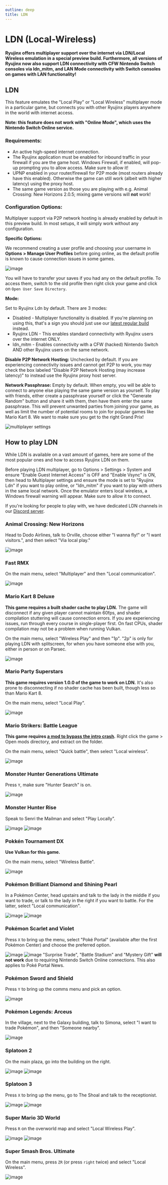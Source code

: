 ```yaml
---
outline: deep
title: LDN
---
```


# LDN (Local-Wireless)

**Ryujinx offers multiplayer support over the internet via LDN/Local Wireless emulation in a special preview build. Furthermore, all versions of Ryujinx now also support LDN connectivity with CFW Nintendo Switch consoles via ldn_mitm, and LAN Mode connectivity with Switch consoles on games with LAN functionality!**

## LDN

This feature emulates the "Local Play" or "Local Wireless" multiplayer mode in a particular game, but connects you with other Ryujinx players anywhere in the world with internet access. 

**Note: this feature does not work with "Online Mode", which uses the Nintendo Switch Online service.**

### Requirements:
- An active high-speed internet connection.
- The Ryujinx application must be enabled for inbound traffic in your firewall if you are the game host. Windows Firewall, if enabled, will pop-up prompting you to allow access. Make sure to allow it!
- UPNP enabled in your router/firewall for P2P mode (most routers already have this enabled). Otherwise the game can still work (albeit with higher latency) using the proxy host.
- The same game version as those you are playing with e.g. Animal Crossing: New Horizons 2.0.5; mixing game versions will **not** work!

### Configuration Options:

Multiplayer support via P2P network hosting is already enabled by default in this preview build. In most setups, it will simply work without any configuration.

**Specific Options:**

We recommend creating a user profile and choosing your username in **Options > Manage User Profiles** before going online, as the default profile is known to cause connection issues in some games.

![image](https://user-images.githubusercontent.com/79612681/185624289-ab7c877a-f1ef-4c16-84c9-14b847e02b7a.png)

You will have to transfer your saves if you had any on the default profile. To access them, switch to the old profile then right click your game and click on `Open User Save Directory`.

**Mode:**

Set to Ryujinx Ldn by default. There are 3 modes:
- Disabled - Multiplayer functionality is disabled. If you're planning on using this, that's a sign you should just use our [latest regular build](https://github.com/GreemDev/Ryujinx/releases/latest) instead.
- Ryujinx LDN - This enables standard connectivity with Ryujinx users over the internet ONLY.
- ldn_mitm - Enables connectivity with a CFW (hacked) Nintendo Switch AND other Ryujinx users on the same network.

**Disable P2P Network Hosting:**
Unchecked by default. If you are experiencing connectivity issues and cannot get P2P to work, you may check the box labeled "Disable P2P Network Hosting (may increase latency)" to instead use the Ryujinx proxy host server.

**Network Passphrase:**
Empty by default. When empty, you will be able to connect to anyone else playing the same game version as yourself. To play with friends, either create a passphrase yourself or click the "Generate Random" button and share it with them, then have them enter the same passphrase. This will prevent unwanted parties from joining your game, as well as limit the number of potential rooms to join for popular games like Mario Kart 8. We want to make sure you get to the right Grand Prix!

![multiplayer settings](https://user-images.githubusercontent.com/79612681/185694966-ae17eabc-6f5e-4731-804e-d9433d97cfb9.png)

## How to play LDN

While LDN is available on a vast amount of games, here are some of the most popular ones and how to access Ryujinx LDN on them.
 
Before playing LDN multiplayer, go to Options > Settings > System and ensure "Enable Guest Internet Access" is OFF and "Enable Vsync" is ON, then head to Multiplayer settings and ensure the mode is set to "Ryujinx Ldn" if you want to play online, or "ldn_mitm" if you want to play with others in the same local network. Once the emulator enters local wireless, a Windows firewall warning will appear. Make sure to allow it to connect.

If you're looking for people to play with, we have dedicated LDN channels in our [Discord server](https://discord.gg/xNW747aN7S).

### Animal Crossing: New Horizons
Head to Dodo Airlines, talk to Orville, choose either "I wanna fly!" or "I want visitors.", and then select "Via local play."

![image](https://user-images.githubusercontent.com/79612681/185639984-f29ab392-839a-4ed1-ad23-144b8304d9bb.png)

### Fast RMX
On the main menu, select "Multiplayer" and then "Local communication".

![image](https://user-images.githubusercontent.com/79612681/185659376-dd965ffe-38a9-49f4-a68f-7daed0e40ce3.png)

### Mario Kart 8 Deluxe 
**This game requires a built shader cache to play LDN.** The game will disconnect if any given player cannot maintain 60fps, and shader compilation stuttering will cause connection errors. If you are experiencing issues, run through every course in single-player first. On fast CPUs, shader compilation may not be a problem when running Vulkan.

On the main menu, select "Wireless Play" and then "1p". "2p" is only for playing LDN with splitscreen, for when you have someone else with you, either in person or on Parsec.

![image](https://user-images.githubusercontent.com/79612681/185641338-225c109d-96a1-42fd-a3a3-4e678bb04525.png)

### Mario Party Superstars
**This game requires version 1.0.0 of the game to work on LDN.** It's also prone to disconnecting if no shader cache has been built, though less so than Mario Kart 8.

On the main menu, select "Local Play". 

![image](https://user-images.githubusercontent.com/79612681/185641629-db09227e-eb93-4a42-9f42-88e9d2a084fc.png)

### Mario Strikers: Battle League
**This game requires [a mod to bypass the intro crash](https://github.com/Ryujinx/Ryujinx/files/12786472/cutscene.skip.-.piplup.zip).**
Right click the game > Open mods directory, and extract on the folder.

On the main menu, select "Quick battle", then select "Local wireless".

![image](https://user-images.githubusercontent.com/79612681/185654446-373d3035-a454-49e2-813e-55bb859ac5a9.png)

### Monster Hunter Generations Ultimate

Press `Y`, make sure "Hunter Search" is on. 

![image](https://user-images.githubusercontent.com/79612681/185648696-dce23485-2168-4e61-8ad0-ed32e0933ff9.png)

### Monster Hunter Rise

Speak to Senri the Mailman and select "Play Locally". 

![image](https://user-images.githubusercontent.com/79612681/185634138-0e83b1db-0210-4f5a-a4e6-12fd75bdbcd3.png)
![image](https://user-images.githubusercontent.com/79612681/185634201-0ba2be55-3c67-4f94-b57a-b021ce873e63.png)

### Pokkén Tournament DX

**Use Vulkan for this game.**

On the main menu, select "Wireless Battle".

![image](https://user-images.githubusercontent.com/79612681/185653219-32739384-e82f-4e0d-8f1e-981fa2b9b8f7.png)

### Pokémon Brilliant Diamond and Shining Pearl

In a Pokémon Center, head upstairs and talk to the lady in the middle if you want to trade, or talk to the lady in the right if you want to battle. For the latter, select "Local communication".

![image](https://user-images.githubusercontent.com/79612681/185644561-76326b69-af4a-4b1b-a65d-bb6c94dab504.png)
![image](https://user-images.githubusercontent.com/79612681/185644623-7ebbc375-333b-4ea8-8198-5ee6416f9ec7.png)

### Pokémon Scarlet and Violet
  
Press `X` to bring up the menu, select "Poké Portal" (available after the first Pokémon Center) and choose the preferred option. 

![image](https://user-images.githubusercontent.com/79612681/203631868-3a7edde9-c089-4118-846a-7d2da179fde7.png)
![image](https://user-images.githubusercontent.com/79612681/203632109-0dc6544e-dadb-46ce-8a54-36c8f10f674a.png)
"Surprise Trade", "Battle Stadium" and "Mystery Gift" **will not work** due to requiring Nintendo Switch Online connections. This also applies to Poké Portal News.

### Pokémon Sword and Shield

Press `Y` to bring up the comms menu and pick an option.

![image](https://user-images.githubusercontent.com/79612681/185661668-36aa1bd7-1304-436f-9ebd-bf05ae05eaf1.png)

### Pokémon Legends: Arceus

In the village, next to the Galaxy building, talk to Simona, select "I want to trade Pokémon", and then "Someone nearby".

![image](https://user-images.githubusercontent.com/79612681/185646569-3af4e17c-309e-4ba2-aa14-23367712307b.png)

### Splatoon 2

On the main plaza, go into the building on the right.

![image](https://user-images.githubusercontent.com/79612681/185651879-55f45130-040c-4c37-8630-a549ae93812f.png)
![image](https://user-images.githubusercontent.com/79612681/185651986-d9776dcd-ca51-4b67-b9de-c57bb91b717f.png)

### Splatoon 3

Press `X` to bring up the menu, go to The Shoal and talk to the receptionist.

![image](https://user-images.githubusercontent.com/79612681/189258596-e3968ff9-78d4-4753-857f-5207a60bb049.png)
![image](https://user-images.githubusercontent.com/79612681/189258828-d30e4a5d-d9dc-4d88-83ec-febcd83c0c2e.png)

### Super Mario 3D World

Press `R` on the overworld map and select "Local Wireless Play".

![image](https://user-images.githubusercontent.com/79612681/206545452-920d90ac-fa52-440f-838d-dc8846becd5b.png)
![image](https://user-images.githubusercontent.com/79612681/206545125-0e6d3264-77f8-4b00-84ae-9def333519c8.png)


### Super Smash Bros. Ultimate

On the main menu, press `ZR` (or press `right` twice) and select "Local Wireless".

![image](https://user-images.githubusercontent.com/79612681/185651167-62bbcd51-d34b-4a31-b391-4a531a790e8b.png)
